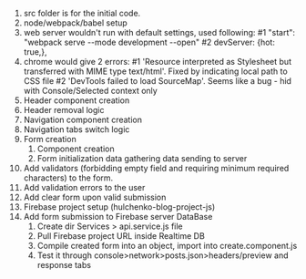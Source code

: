 1. src folder is for the initial code.
2. node/webpack/babel setup
3. web server wouldn't run with default settings, used following:
   #1 "start": "webpack serve --mode development --open"
   #2 devServer: {hot: true,},
4. chrome would give 2 errors:
   #1 'Resource interpreted as Stylesheet but transferred with MIME type text/html'. Fixed by indicating local path to CSS file
   #2 'DevTools failed to load SourceMap'. Seems like a bug - hid with Console/Selected context only
5. Header component creation
6. Header removal logic
7. Navigation component creation
8. Navigation tabs switch logic
9. Form creation
   1. Component creation
   2. Form initialization
      data gathering
      data sending to server
10. Add validators (forbidding empty field and requiring minimum required characters) to the form.
11. Add validation errors to the user
12. Add clear form upon valid submission
13. Firebase project setup (hulchenko-blog-project-js)
14. Add form submission to Firebase server DataBase
    1. Create dir Services > api.service.js file
    2. Pull Firebase project URL inside Realtime DB
    3. Compile created form into an object, import into create.component.js
    4. Test it through console>network>posts.json>headers/preview and response tabs
